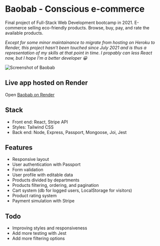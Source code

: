 # Baobab - Conscious e-commerce
Final project of Full-Stack Web Development bootcamp in 2021. E-commerce selling eco-friendly products. Browse, buy, pay, and rate the available products.

_Except for some minor maintainance to migrate from hosting on Heroku to Render, this project hasn't been touched since July 2021 and is thus a representation of my skills at that point in time. I propably can less React now, but I hope I'm a better developer 😀_

![Screenshot of Baobab](https://res.cloudinary.com/ngasco/image/upload/v1641754569/baobab_preview_xaratt.png "Screenshot of Baobab")

## Live app hosted on Render
Open [Baobab on Render](https://baobab-mern-front.onrender.com/)

## Stack
- Front end: React, Stripe API
- Styles: Tailwind CSS
- Back end: Node, Express, Passport, Mongoose, Joi, Jest

## Features
- Responsive layout 
- User authentication with Passport
- Form validation
- User profile with editable data
- Products divided by departments
- Products filtering, ordering, and pagination
- Cart system (db for logged users, LocalStorage for visitors)
- Product rating system
- Payment simulation with Stripe

## Todo
- Improving styles and responsiveness
- Add more testing with Jest
- Add more filtering options
